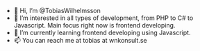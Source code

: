 - 👋 Hi, I’m @TobiasWilhelmsson
- 👀 I’m interested in all types of development, from PHP to C# to Javascript. Main focus right now is frontend developing.
- 🌱 I’m currently learning frontend developing using Javascript.
- 📫 You can reach me at tobias at wnkonsult.se

